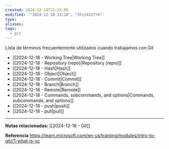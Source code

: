 ```yaml
---
created: 2024-12-18T12:53:05
modified: '"2024-12-18 13:18", "3tc/G12T+6"'
type: 
aliases: 
tags:
  - git
---
```

Lista de términos frecuentemente utilizados cuando trabajamos con Git
- [[2024-12-18 - Working Tree|Working Tree]]
- [[2024-12-18 - Repository (repo)|Repository (repo)]]
- [[2024-12-18 - Hash|Hash]]
- [[2024-12-18 - Object|Object]]
- [[2024-12-18 - Commit|Commit]]
- [[2024-12-18 - Branch|Branch]]
- [[2024-12-18 - Remote|Remote]]
- [[2024-12-18 - Commands, subcommands, and options|Commands, subcommands, and options]]
- [[2024-12-18 - push|push]]
- [[2024-12-18 - pull|pull]]

--- 
 **Notas relacionadas:**
 [[2024-12-18 - Git]]

**Referencia**
https://learn.microsoft.com/en-us/training/modules/intro-to-git//1-what-is-vc

